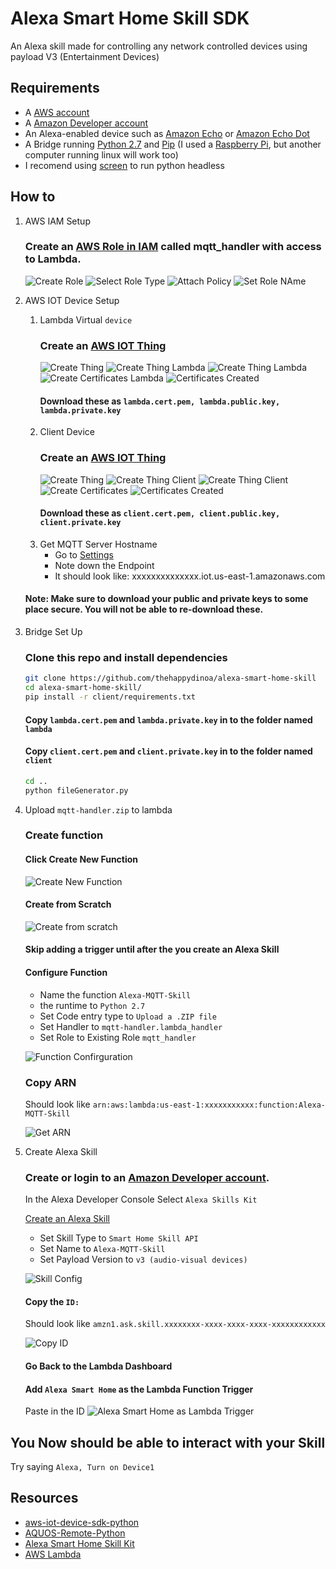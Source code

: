 # Alexa Smart Home Skill SDK 
An Alexa skill made for controlling any network controlled devices using payload V3 (Entertainment Devices)

## Requirements 
* A [AWS account](https://aws.amazon.com/)
* A [Amazon Developer account](https://developer.amazon.com)
* An Alexa-enabled device such as [Amazon Echo](https://www.amazon.com/dp/B00X4WHP5E/) or [Amazon Echo Dot](https://www.amazon.com/dp/B01DFKC2SO/)
* A Bridge running [Python 2.7](https://www.python.org/downloads/) and [Pip](/installing-pip.md) (I used a [Raspberry Pi](https://www.raspberrypi.org/products/), but another computer running linux will work too)
* I recomend using [screen](/installing-screen.md) to run python headless

## How to
1. AWS IAM Setup

 	### Create an [AWS Role in IAM](https://console.aws.amazon.com/iam/homet) called mqtt_handler with access to Lambda.
	![Create Role](https://s3.amazonaws.com/alexa-smart-home-skill/IAM+Management+Console+Create+new+Role+Edit.png "AWS Create Role")
	![Select Role Type](https://s3.amazonaws.com/alexa-smart-home-skill/IAM+Management+Console+Select+Role+Type+Edit.png "AWS Select Role Type")
	![Attach Policy](https://s3.amazonaws.com/alexa-smart-home-skill/IAM+Management+Console+Attach+Policy.png "AWS Attach Policy")
	![Set Role NAme](https://s3.amazonaws.com/alexa-smart-home-skill/IAM+Management+Console+Set+role+name.png "AWS Set Role Name")
     
2. AWS IOT Device Setup

	1. Lambda Virtual `device` 
		### Create an [AWS IOT Thing](https://console.aws.amazon.com/iotv2/home#/thinghub)
		![Create Thing](https://s3.amazonaws.com/alexa-smart-home-skill/AWS+IoT+Create+New+Thing.png "AWS Create IOT Thing")
		![Create Thing Lambda](https://s3.amazonaws.com/alexa-smart-home-skill/AWS+IoT+Create+New+Thing_lambda.png "Lambda")
		![Create Thing Lambda](https://s3.amazonaws.com/alexa-smart-home-skill/AWS+IoT+Create+New+Thing_lambda_pt2.png)
		![Create Certificates Lambda](https://s3.amazonaws.com/alexa-smart-home-skill/AWS+IoT+Create+New+Thing_lambda_certificates.png)
		![Certificates Created](https://s3.amazonaws.com/alexa-smart-home-skill/AWS+IoT+Create+New+Thing_lambda_certificates_created.png)
		#### Download these as `lambda.cert.pem, lambda.public.key, lambda.private.key`
	2. Client Device
		### Create an [AWS IOT Thing](https://console.aws.amazon.com/iotv2/home#/thinghub)
		![Create Thing](https://s3.amazonaws.com/alexa-smart-home-skill/AWS+IoT+Create+New+Thing_client.png "AWS Create IOT Thing")
		![Create Thing Client](https://s3.amazonaws.com/alexa-smart-home-skill/AWS+IoT+Create+New+Thing_client_pt2.png "Client")
		![Create Thing Client](https://s3.amazonaws.com/alexa-smart-home-skill/AWS+IoT+Create+New+Thing_client_pt3.png "Client")
		![Create Certificates](https://s3.amazonaws.com/alexa-smart-home-skill/AWS+IoT+Create+New+Thing_client_certificates.png)
		![Certificates Created](https://s3.amazonaws.com/alexa-smart-home-skill/AWS+IoT+Create+New+Thing_lambda_certificates_created.png "Client")
		#### Download these as `client.cert.pem, client.public.key, client.private.key`
	3. Get MQTT Server Hostname
		* Go to [Settings](https://console.aws.amazon.com/iotv2/home#/settings)
		* Note down the Endpoint
		* It should look like: xxxxxxxxxxxxxx.iot.us-east-1.amazonaws.com
	
	#### Note: Make sure to download your public and private keys to some place secure. You will not be able to re-download these.
	
3. Bridge Set Up

	### Clone this repo and install dependencies
	```bash
	git clone https://github.com/thehappydinoa/alexa-smart-home-skill
	cd alexa-smart-home-skill/
	pip install -r client/requirements.txt
	```
	
	#### Copy `lambda.cert.pem` and `lambda.private.key` in to the folder named `lambda`
	
	#### Copy `client.cert.pem` and `client.private.key` in to the folder named `client`
	
	```bash
	cd ..
	python fileGenerator.py
	```
4. Upload `mqtt-handler.zip` to lambda

	### Create function
	#### Click Create New Function
	![Create New Function](https://s3.amazonaws.com/alexa-smart-home-skill/Lambda+Management+Console+Create+Function.png "Create Function")
	#### Create from Scratch
	![Create from scratch](https://s3.amazonaws.com/alexa-smart-home-skill/Lambda+Management+Console+From+Scratch.png "Create from scratch")
	#### Skip adding a trigger until after the you create an Alexa Skill
	#### Configure Function
	* Name the function `Alexa-MQTT-Skill`
	* the runtime to `Python 2.7`
	* Set Code entry type to `Upload a .ZIP file`
	* Set Handler to `mqtt-handler.lambda_handler`
	* Set Role to Existing Role `mqtt_handler`
	
	![Function Confirguration](https://s3.amazonaws.com/alexa-smart-home-skill/Lambda+Management+Console+Function+Config.png "Function Confirguration")
	### Copy ARN
	Should look like `arn:aws:lambda:us-east-1:xxxxxxxxxxx:function:Alexa-MQTT-Skill`
	
	![Get ARN](https://s3.amazonaws.com/alexa-smart-home-skill/Lambda+Management+Console+Get+ARN.png "Get ARN")

5. Create Alexa Skill
	
	### Create or login to an [Amazon Developer account](https://developer.amazon.com/edw/home.html#/).  
	In the Alexa Developer Console Select `Alexa Skills Kit`
	
	[Create an Alexa Skill](https://developer.amazon.com/public/solutions/alexa/alexa-skills-kit/docs/developing-an-alexa-skill-as-a-lambda-function) 
	* Set Skill Type to `Smart Home Skill API`
	* Set Name to `Alexa-MQTT-Skill`
	* Set Payload Version to `v3 (audio-visual devices)`
	
	![Skill Config](https://s3.amazonaws.com/alexa-smart-home-skill/Alexa+Skill+Info.png "Skill Config")
	#### Copy the `ID:` 
	Should look like `amzn1.ask.skill.xxxxxxxx-xxxx-xxxx-xxxx-xxxxxxxxxxxx`
	
	![Copy ID](https://s3.amazonaws.com/alexa-smart-home-skill/Alexa+Skill+ID.png "Copy ID")
	#### Go Back to the Lambda Dashboard
	#### Add `Alexa Smart Home` as the Lambda Function Trigger
	Paste in the ID
	![Alexa Smart Home as Lambda Trigger](https://s3.amazonaws.com/alexa-smart-home-skill/Set+Trigger+Lambda+Function.png "Alexa Smart Home as Lambda Trigger")

## You Now should be able to interact with your Skill 
Try saying `Alexa, Turn on Device1`

## Resources
* [aws-iot-device-sdk-python](https://github.com/aws/aws-iot-device-sdk-python)
* [AQUOS-Remote-Python](https://github.com/thehappydinoa/AQUOS-Remote-Python)
* [Alexa Smart Home Skill Kit](https://developer.amazon.com/public/solutions/alexa/alexa-skills-kit/overviews/understanding-the-smart-home-skill-api)
* [AWS Lambda](http://docs.aws.amazon.com/lambda/latest/dg/welcome.html)

